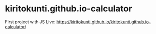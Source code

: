# kiritokunti.github.io-calculator
First project with JS
Live:  https://kiritokunti.github.io/kiritokunti.github.io-calculator/
